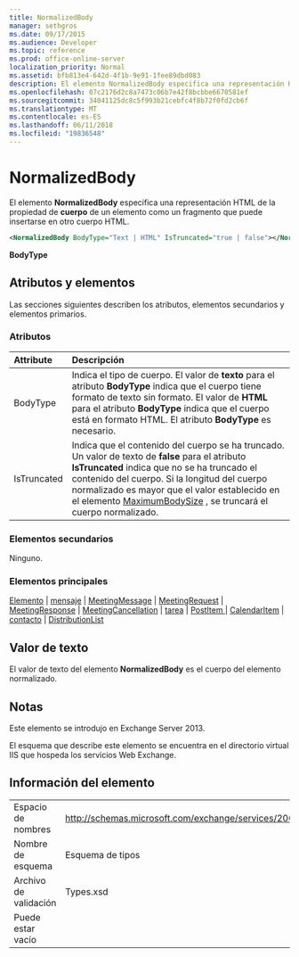 ```yaml
---
title: NormalizedBody
manager: sethgros
ms.date: 09/17/2015
ms.audience: Developer
ms.topic: reference
ms.prod: office-online-server
localization_priority: Normal
ms.assetid: bfb813e4-642d-4f1b-9e91-1fee89dbd083
description: El elemento NormalizedBody especifica una representación HTML de la propiedad de cuerpo de un elemento como un fragmento que puede insertarse en otro cuerpo HTML.
ms.openlocfilehash: 07c2176d2c8a7473c06b7e42f8bcbbe6670581ef
ms.sourcegitcommit: 34041125dc8c5f993b21cebfc4f8b72f0fd2cb6f
ms.translationtype: MT
ms.contentlocale: es-ES
ms.lasthandoff: 06/11/2018
ms.locfileid: "19836548"
---
```

# <a name="normalizedbody"></a>NormalizedBody

El elemento **NormalizedBody** especifica una representación HTML de la propiedad de **cuerpo** de un elemento como un fragmento que puede insertarse en otro cuerpo HTML. 
  
```XML
<NormalizedBody BodyType="Text | HTML" IsTruncated="true | false"></NormalizedBody>
```

 **BodyType**
## <a name="attributes-and-elements"></a>Atributos y elementos

Las secciones siguientes describen los atributos, elementos secundarios y elementos primarios.
  
### <a name="attributes"></a>Atributos

|**Attribute**|**Descripción**|
|:-----|:-----|
|BodyType  <br/> |Indica el tipo de cuerpo. El valor de **texto** para el atributo **BodyType** indica que el cuerpo tiene formato de texto sin formato. El valor de **HTML** para el atributo **BodyType** indica que el cuerpo está en formato HTML. El atributo **BodyType** es necesario.  <br/> |
|IsTruncated  <br/> |Indica que el contenido del cuerpo se ha truncado. Un valor de texto de **false** para el atributo **IsTruncated** indica que no se ha truncado el contenido del cuerpo. Si la longitud del cuerpo normalizado es mayor que el valor establecido en el elemento [MaximumBodySize](maximumbodysize.md) , se truncará el cuerpo normalizado.  <br/> |
   
### <a name="child-elements"></a>Elementos secundarios

Ninguno.
  
### <a name="parent-elements"></a>Elementos principales

[Elemento](item.md) | [mensaje](message-ex15websvcsotherref.md) | [MeetingMessage](meetingmessage.md) | [MeetingRequest](meetingrequest.md) | [MeetingResponse](meetingresponse.md) | [MeetingCancellation](meetingcancellation.md) | [tarea](task.md) | [PostItem ](postitem.md)  |  [CalendarItem](calendaritem.md) | [contacto](contact.md) | [DistributionList](distributionlist.md)
  
## <a name="text-value"></a>Valor de texto

El valor de texto del elemento **NormalizedBody** es el cuerpo del elemento normalizado. 
  
## <a name="remarks"></a>Notas

Este elemento se introdujo en Exchange Server 2013.
  
El esquema que describe este elemento se encuentra en el directorio virtual IIS que hospeda los servicios Web Exchange.
  
## <a name="element-information"></a>Información del elemento

|||
|:-----|:-----|
|Espacio de nombres  <br/> |http://schemas.microsoft.com/exchange/services/2006/types  <br/> |
|Nombre de esquema  <br/> |Esquema de tipos  <br/> |
|Archivo de validación  <br/> |Types.xsd  <br/> |
|Puede estar vacío  <br/> ||
   

